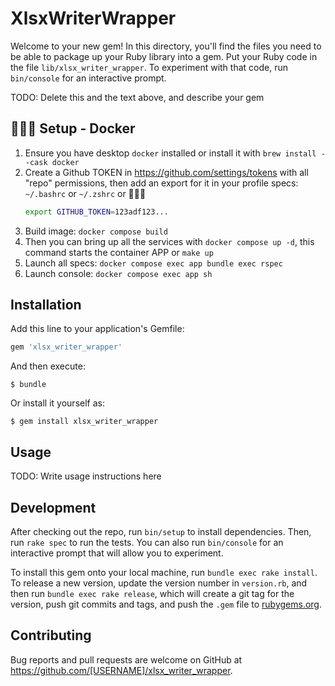 # XlsxWriterWrapper

Welcome to your new gem! In this directory, you'll find the files you need to be able to package up your Ruby library into a gem. Put your Ruby code in the file `lib/xlsx_writer_wrapper`. To experiment with that code, run `bin/console` for an interactive prompt.

TODO: Delete this and the text above, and describe your gem
## 👩🏾‍💻 Setup - Docker

1. Ensure you have desktop `docker` installed or install it with `brew install --cask docker`
2. Create a Github TOKEN in https://github.com/settings/tokens with all "repo" permissions, then add an export for it in your profile specs: `~/.bashrc` or `~/.zshrc` or  🤷🏾‍♀️
    ```bash
    export GITHUB_TOKEN=123adf123...
    ```
3. Build image: `docker compose build`
4. Then you can bring up all the services with `docker compose up -d`, this command starts the container APP or `make up`
6. Launch all specs: `docker compose exec app bundle exec rspec`
7. Launch console: `docker compose exec app sh`

## Installation

Add this line to your application's Gemfile:

```ruby
gem 'xlsx_writer_wrapper'
```

And then execute:

    $ bundle

Or install it yourself as:

    $ gem install xlsx_writer_wrapper

## Usage

TODO: Write usage instructions here

## Development

After checking out the repo, run `bin/setup` to install dependencies. Then, run `rake spec` to run the tests. You can also run `bin/console` for an interactive prompt that will allow you to experiment.

To install this gem onto your local machine, run `bundle exec rake install`. To release a new version, update the version number in `version.rb`, and then run `bundle exec rake release`, which will create a git tag for the version, push git commits and tags, and push the `.gem` file to [rubygems.org](https://rubygems.org).

## Contributing

Bug reports and pull requests are welcome on GitHub at https://github.com/[USERNAME]/xlsx_writer_wrapper.

